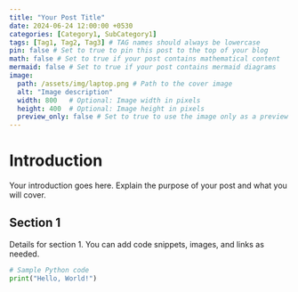 ```yaml
---
title: "Your Post Title"
date: 2024-06-24 12:00:00 +0530
categories: [Category1, SubCategory1]
tags: [Tag1, Tag2, Tag3] # TAG names should always be lowercase
pin: false # Set to true to pin this post to the top of your blog
math: false # Set to true if your post contains mathematical content
mermaid: false # Set to true if your post contains mermaid diagrams
image:
  path: /assets/img/laptop.png # Path to the cover image
  alt: "Image description"
  width: 800   # Optional: Image width in pixels
  height: 400  # Optional: Image height in pixels
  preview_only: false # Set to true to use the image only as a preview (won't show in the post body)
---
```


# Introduction

Your introduction goes here. Explain the purpose of your post and what you will cover.

## Section 1

Details for section 1. You can add code snippets, images, and links as needed.

```python
# Sample Python code
print("Hello, World!")
